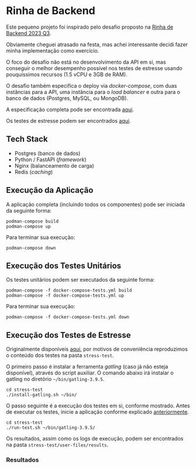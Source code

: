 # Rinha de Backend

Este pequeno projeto foi inspirado pelo desafio proposto na [Rinha de Backend 2023 Q3](https://github.com/zanfranceschi/rinha-de-backend-2023-q3).

Obviamente cheguei atrasado na festa, mas achei interessante decidi fazer minha implementação como exercício.

O foco do desafio não está no desenvolvimento da API em si, mas conseguir o melhor desempenho possível nos testes de estresse usando pouquíssimos recursos (1.5 vCPU e 3GB de RAM). 

O desafio também especifica o deploy via *docker-compose*, com duas instâncias para a API, uma instância para o *load balancer* e outra para o banco de dados (Postgres, MySQL, ou MongoDB).

A especificação completa pode ser encontrada [aqui](https://github.com/zanfranceschi/rinha-de-backend-2023-q3/blob/main/INSTRUCOES.md). 

Os testes de estresse podem ser encontrados [aqui](https://github.com/zanfranceschi/rinha-de-backend-2023-q3/tree/main/stress-test).

## Tech Stack

- Postgres (banco de dados)
- Python / FastAPI  (*framework*)
- Nginx (balanceamento de carga)
- Redis (*caching*)

## Execução da Aplicação

A aplicação completa (incluindo todos os componentes) pode ser iniciada da seguinte forma:

```
podman-compose build
podman-compose up
```

Para terminar sua execução:

```
podman-compose down
```

## Execução dos Testes Unitários

Os testes unitários podem ser executados da seguinte forma:

```
podman-compose -f docker-compose-tests.yml build
podman-compose -f docker-compose-tests.yml up
```

Para terminar sua execução:

```
podman-compose -f docker-compose-tests.yml down
```

## Execução dos Testes de Estresse

Originalmente disponíveis [aqui](https://github.com/zanfranceschi/rinha-de-backend-2023-q3/tree/main/stress-test), por motivos de conveniência reproduzimos o conteúdo dos testes na pasta `stress-test`.

O primeiro passo é instalar a ferramenta *gatling* (caso já não esteja disponível), através do script auxiliar. O comando abaixo irá instalar o gatling no diretório `~/bin/gatling-3.9.5`.

```
cd stress-test
./install-gatling.sh ~/bin/
```

O passo seguinte é a execução dos testes em si, conforme mostrado. Antes de executar os testes, inicie a aplicação conforme explicado [anteriormente](##execu%C3%A7%C3%A3o-da-aplica%C3%A7%C3%A3o).

```
cd stress-test
./run-test.sh ~/bin/gatling-3.9.5/
```

Os resultados, assim como os logs de execução, podem ser encontrados na pasta `stress-test/user-files/results`.

### Resultados



